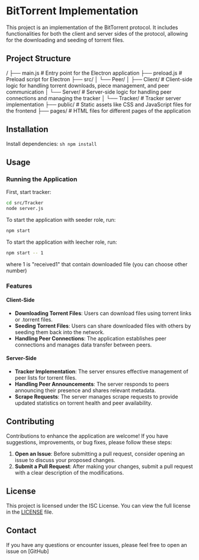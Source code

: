 # BitTorrent Implementation

This project is an implementation of the BitTorrent protocol. It includes functionalities for both the client and server sides of the protocol, allowing for the downloading and seeding of torrent files.

## Project Structure
/
├── main.js               # Entry point for the Electron application
├── preload.js            # Preload script for Electron
├── src/
│   └── Peer/
│       ├── Client/       # Client-side logic for handling torrent downloads, piece management, and peer communication
│       └── Server/       # Server-side logic for handling peer connections and managing the tracker
│   └── Tracker/          # Tracker server implementation
├── public/               # Static assets like CSS and JavaScript files for the frontend
├── pages/                # HTML files for different pages of the application



## Installation
Install dependencies:
    ```sh
    npm install
    ```

## Usage

### Running the Application
First, start tracker:
```sh
cd src/Tracker
node server.js
```

To start the application with seeder role, run:
```sh
npm start
```
To start the application with leecher role, run:
```sh
npm start -- 1
```
where 1 is "received1" that contain downloaded file (you can choose other number)

### Features
#### Client-Side
- **Downloading Torrent Files**: Users can download files using torrent links or .torrent files.
- **Seeding Torrent Files**: Users can share downloaded files with others by seeding them back into the network.
- **Handling Peer Connections**: The application establishes peer connections and manages data transfer between peers.

#### Server-Side
- **Tracker Implementation**: The server ensures effective management of peer lists for torrent files.
- **Handling Peer Announcements**: The server responds to peers announcing their presence and shares relevant metadata.
- **Scrape Requests**: The server manages scrape requests to provide updated statistics on torrent health and peer availability.


## Contributing

Contributions to enhance the application are welcome! If you have suggestions, improvements, or bug fixes, please follow these steps:

1. **Open an Issue**: Before submitting a pull request, consider opening an issue to discuss your proposed changes.
2. **Submit a Pull Request**: After making your changes, submit a pull request with a clear description of the modifications.

## License

This project is licensed under the ISC License. You can view the full license in the [LICENSE](LICENSE) file.

## Contact

If you have any questions or encounter issues, please feel free to open an issue on [GitHub]